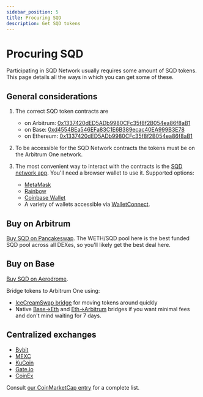 ```yaml
---
sidebar_position: 5
title: Procuring SQD
description: Get SQD tokens
---
```


# Procuring SQD

Participating in SQD Network usually requires some amount of SQD tokens. This page details all the ways in which you can get some of these.

## General considerations

1. The correct SQD token contracts are
   - on Arbitrum: [0x1337420dED5ADb9980CFc35f8f2B054ea86f8aB1](https://arbiscan.io/address/0x1337420dED5ADb9980CFc35f8f2B054ea86f8aB1)
   - on Base: [0xd4554BEa546EFa83C1E6B389ecac40EA999B3E78](https://basescan.org/address/0xd4554bea546efa83c1e6b389ecac40ea999b3e78)
   - on Ethereum: [0x1337420dED5ADb9980CFc35f8f2B054ea86f8aB1](https://etherscan.io/token/0x1337420ded5adb9980cfc35f8f2b054ea86f8ab1)

2. To be accessible for the SQD Network contracts the tokens must be on the Arbitrum One network.

3. The most convenient way to interact with the contracts is the [SQD network app](https://network.subsquid.io). You'll need a browser wallet to use it. Supported options:
   - [MetaMask](https://metamask.io)
   - [Rainbow](https://rainbow.me)
   - [Coinbase Wallet](https://www.coinbase.com/wallet)
   - A variety of wallets accessible via [WalletConnect](https://walletconnect.network).

## Buy on Arbitrum

[Buy SQD on Pancakeswap](https://pancakeswap.finance/?chain=arb&outputCurrency=0x1337420dED5ADb9980CFc35f8f2B054ea86f8aB1). The WETH/SQD pool here is the best funded SQD pool across all DEXes, so you'll likely get the best deal here.

## Buy on Base

[Buy SQD on Aerodrome](https://aerodrome.finance/swap?from=0x833589fcd6edb6e08f4c7c32d4f71b54bda02913&to=0xd4554bea546efa83c1e6b389ecac40ea999b3e78&chain0=8453&chain1=8453).

Bridge tokens to Arbitrum One using:
- [IceCreamSwap bridge](https://icecreamswap.com/bridge?chain=base) for moving tokens around quickly
- Native [Base->Eth](https://superbridge.app/base) and [Eth->Arbitrum](https://bridge.arbitrum.io/?destinationChain=arbitrum-one&sourceChain=ethereum&token=0x1337420ded5adb9980cfc35f8f2b054ea86f8ab1) bridges if you want minimal fees and don't mind waiting for 7 days.

## Centralized exchanges

- [Bybit](https://www.bybit.com/en-US/trade/spot/SQD/USDT)
- [MEXC](https://www.mexc.com/exchange/SQD_USDT)
- [KuCoin](https://www.kucoin.com/trade/SQD-USDT)
- [Gate.io](https://www.gate.io/trade/SQD_USDT)
- [CoinEx](https://www.coinex.com/en/exchange/sqd-usdt)

Consult [our CoinMarketCap entry](https://coinmarketcap.com/currencies/subsquid/) for a complete list.
